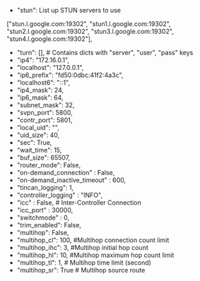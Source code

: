 *  "stun": List up STUN servers to use

["stun.l.google.com:19302", "stun1.l.google.com:19302",
             "stun2.l.google.com:19302", "stun3.l.google.com:19302",
             "stun4.l.google.com:19302"],
* "turn": [],  # Contains dicts with "server", "user", "pass" keys
* "ip4": "172.16.0.1",
*  "localhost": "127.0.0.1",
* "ip6_prefix": "fd50:0dbc:41f2:4a3c",
*  "localhost6": "::1",
*  "ip4_mask": 24,
*  "ip6_mask": 64,
*  "subnet_mask": 32,
* "svpn_port": 5800,
*  "contr_port": 5801,
*  "local_uid": "",
*  "uid_size": 40,
*  "sec": True,
*   "wait_time": 15,
*   "buf_size": 65507,
*   "router_mode": False,
*    "on-demand_connection" : False,
*    "on-demand_inactive_timeout" : 600,
*  "tincan_logging": 1,
*  "controller_logging" : "INFO",
*  "icc" : False, # Inter-Controller Connection
*   "icc_port" : 30000,
*   "switchmode" : 0,
*  "trim_enabled": False,
*   "multihop": False,
*  "multihop_cl": 100, #Multihop connection count limit
*   "multihop_ihc": 3, #Multihop initial hop count
*   "multihop_hl": 10, #Multihop maximum hop count limit
*   "multihop_tl": 1,  # Multihop time limit (second)
*   "multihop_sr": True # Multihop source route